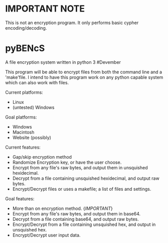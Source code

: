 
# IMPORTANT NOTE
This is not an encryption program. It only performs basic cypher encoding/decoding.

# pyBENcS
A file encryption system written in python 3 #Devember

This program will be able to encrypt files from both the command line and a 'make'file.
I intend to have this program work on any python capable system which can also work with files.

Current platforms:
+ Linux
+ (untested) Windows

Goal platforms:
+ Windows
+ Macintosh
+ Website (possibly)

Current features:
+ Gap/skip encryption method
+ Randomize Encryption key, or have the user choose.
+ Encrypt from any file's raw bytes, and output them in unsquished hexidecimal.
+ Decrypt from a file containing unsquished hexidecimal, and output raw bytes.
+ Encrypt/Decrypt files or uses a makefile; a list of files and settings.

Goal features:
+ More than on encryption method. {*IMPORTANT*}
+ Encrypt from any file's raw bytes, and output them in base64.
+ Decrypt from a file containing base64, and output raw bytes.
+ Encrypt/Decrypt from a file containing unsquished hex, and output in unsquished hex.
+ Encrypt/Decrypt user input data.
